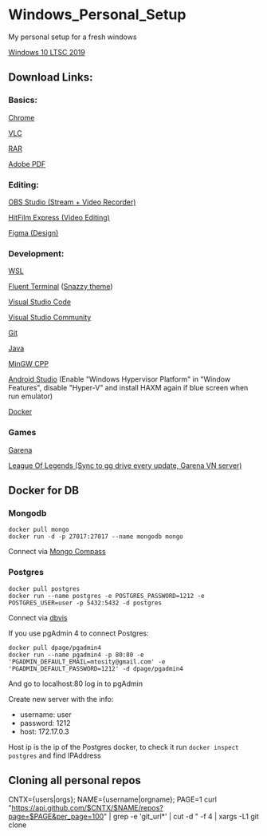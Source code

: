 # Windows_Personal_Setup

My personal setup for a fresh windows

[Windows 10 LTSC 2019](https://drive.google.com/file/d/11-Uz-W0g0aL_4v5Rv6MuR6ykvaDH3COr/view?usp=sharing)

## Download Links:

### Basics:

[Chrome](https://www.google.com/chrome/)

[VLC](https://get.videolan.org/)

[RAR](https://www.rarlab.com/download.htm)

[Adobe PDF](https://get.adobe.com/reader/)


### Editing:

[OBS Studio (Stream + Video Recorder)](https://obsproject.com/)

[HitFilm Express (Video Editing)](https://fxhome.com/hitfilm-express)

[Figma (Design)](https://www.figma.com/)


### Development:

[WSL](https://docs.microsoft.com/en-us/windows/wsl/install-win10)

[Fluent Terminal](https://github.com/felixse/FluentTerminal) ([Snazzy theme](https://raw.githubusercontent.com/hrko/FluentTerminal-Snazzy/master/Snazzy.flutecolors))

[Visual Studio Code](https://code.visualstudio.com/)

[Visual Studio Community](https://visualstudio.microsoft.com/downloads/)

[Git](https://git-scm.com/downloads)

[Java](https://www.java.com/en/)

[MinGW CPP](https://osdn.net/projects/mingw/releases/)

[Android Studio](https://developer.android.com/studio) (Enable "Windows Hypervisor Platform" in "Window Features", disable "Hyper-V" and install HAXM again if blue screen when run emulator)

[Docker](https://www.docker.com/get-started)

### Games

[Garena](https://www.garena.vn/gpc)

[League Of Legends (Sync to gg drive every update, Garena VN server)](https://drive.google.com/drive/folders/1ePfpqvSlo3wHA-dQFbCgGX7aroM3yLme?usp=sharing)

## Docker for DB

### Mongodb

```
docker pull mongo
docker run -d -p 27017:27017 --name mongodb mongo
```

Connect via [Mongo Compass](https://www.mongodb.com/try/download/tools)

### Postgres

```
docker pull postgres
docker run --name postgres -e POSTGRES_PASSWORD=1212 -e POSTGRES_USER=user -p 5432:5432 -d postgres
```

Connect via [dbvis](https://www.dbvis.com/download/11.0)

If you use pgAdmin 4 to connect Postgres:

```
docker pull dpage/pgadmin4
docker run --name pgadmin4 -p 80:80 -e 'PGADMIN_DEFAULT_EMAIL=mtosity@gmail.com' -e 'PGADMIN_DEFAULT_PASSWORD=1212' -d dpage/pgadmin4
```

And go to localhost:80 log in to pgAdmin

Create new server with the info:

- username: user
- password: 1212
- host: 172.17.0.3

Host ip is the ip of the Postgres docker, to check it run `docker inspect postgres` and find IPAddress

## Cloning all personal repos 

CNTX={users|orgs}; NAME={username|orgname}; PAGE=1
curl "https://api.github.com/$CNTX/$NAME/repos?page=$PAGE&per_page=100" |
  grep -e 'git_url*' |
  cut -d \" -f 4 |
  xargs -L1 git clone
